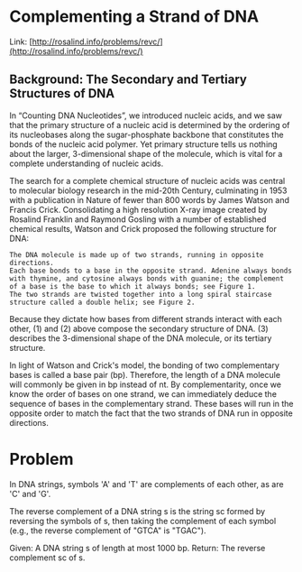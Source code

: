 
# Complementing a Strand of DNA

Link: [http://rosalind.info/problems/revc/](http://rosalind.info/problems/revc/)

## Background: The Secondary and Tertiary Structures of DNA

In “Counting DNA Nucleotides”, we introduced nucleic acids, and we saw that the primary structure of a nucleic acid is determined by the ordering of its nucleobases along the sugar-phosphate backbone that constitutes the bonds of the nucleic acid polymer. Yet primary structure tells us nothing about the larger, 3-dimensional shape of the molecule, which is vital for a complete understanding of nucleic acids.

The search for a complete chemical structure of nucleic acids was central to molecular biology research in the mid-20th Century, culminating in 1953 with a publication in Nature of fewer than 800 words by James Watson and Francis Crick. Consolidating a high resolution X-ray image created by Rosalind Franklin and Raymond Gosling with a number of established chemical results, Watson and Crick proposed the following structure for DNA:

    The DNA molecule is made up of two strands, running in opposite directions.
    Each base bonds to a base in the opposite strand. Adenine always bonds with thymine, and cytosine always bonds with guanine; the complement of a base is the base to which it always bonds; see Figure 1.
    The two strands are twisted together into a long spiral staircase structure called a double helix; see Figure 2.

Because they dictate how bases from different strands interact with each other, (1) and (2) above compose the secondary structure of DNA. (3) describes the 3-dimensional shape of the DNA molecule, or its tertiary structure.

In light of Watson and Crick's model, the bonding of two complementary bases is called a base pair (bp). Therefore, the length of a DNA molecule will commonly be given in bp instead of nt. By complementarity, once we know the order of bases on one strand, we can immediately deduce the sequence of bases in the complementary strand. These bases will run in the opposite order to match the fact that the two strands of DNA run in opposite directions.

# Problem

In DNA strings, symbols 'A' and 'T' are complements of each other, as are 'C' and 'G'.

The reverse complement of a DNA string s is the string sc formed by reversing the symbols of s, then taking the complement of each symbol (e.g., the reverse complement of "GTCA" is "TGAC").

Given: A DNA string s of length at most 1000 bp.
Return: The reverse complement sc of s.
